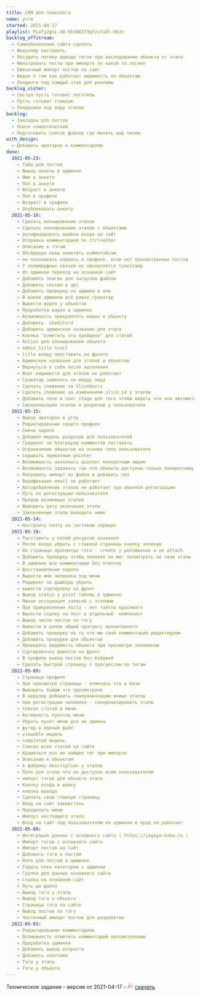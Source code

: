 ```yaml
---
title: CRM для психолога
name: ycrm
started: 2021-04-17
playlist: PLofy2gnL-X8-6k5WOJT3qfzv7vDl-U0Jn
backlog_offstream:
  - Самообновление сайта сделать
  - Шедуллер настроить
  - Обсудить логику вывода тегов при наследовании объекта от этапа
  - Фильтровать посты при импорте по какой то логике
  - Еженочный импорт постов на сайт
  - Видео о том как работает видимость по объектам
  - Лэндинги под каждый этап для рекламы
backlog_sister:
  - Сестра пусть готовит логотипы
  - Пусть готовит главную
  - Лэндосики под пару этапов
backlog:
  - Закладки для постов
  - Поиск семантический
  - Подготовить список файлов где менять вид писем
with_design:
  - Добавить аватарки к комментариям
done:
  2021-05-23:
    - Табы для постов
    - Вывод анкеты в админке
    - Имя в анкете
    - Пол в анкете
    - Возраст в анкете
    - Пол в профиле
    - Возраст в профиле
    - Опубликовать анкету
  2021-05-16:
    - Сделать клонирование этапов
    - Сделать клонирование этапов с объектами
    - русифицировать ошибки входа на сайт
    - Отправка комментариев по ctrl+enter
    - Описание к тэгам
    - Обсёрверы новы пометить нэймспэйсом
    - не показывать надпись в профиле, если нет просмотренных постов
    - У полиморфных связей не обновляется timestamp
    - Из админки переход на основной сайт
    - Добавить плагин для загрузки файлов
    - Добавить сессии в api
    - Добавить проверку на админа в апи
    - В шапке админки всё равно граватар
    - Вывести видео у объектов
    - Проработка видео в админке
    - Возможность прикреплять видео к объекту
    - Добавить  ckeditor4
    - Добавить админское название для этапа
    - Кнопка "отметить что пройдено" для статей
    - Action для клонирования объекта
    - admin_title trait
    - title всюду проставить на фронте
    - Админское название для этапов и объектов
    - Вернуться в себя после выселения
    - Флаг видимости для этапов не работает
    - Граватар заменить на морду лица
    - Сделать слежение за SliceUsers
    - Сделать слежение за изменением slice_id у этапов
    - Добавить поле в user_stage для того чтобы видеть что оно автоматом создано
    - Синхронизация этапов и разрезов у пользователя
  2021-05-15:
    - Вывод аватарки в углу
    - Редактирование своего профиля
    - Смена пароля
    - Добавил модель разрезов для пользователей
    - Градиент на бэкграунд комментов поставить
    - Ограничение объектов на основе типа пользователя
    - Скрывать приватные pointer
    - Возможность назначать pointer конкретным людям
    - Возможность задавать так что объекты доступны только конкретному пользователю
    - Поправить импорт из файла и добавить пол
    - Верификация email не работает
    - Автодобавление этапов не работает при обычной регистрации
    - Путь по регистрации пользователя
    - Превью возможных этапов
    - Выводить дату окончания этапа
    - Законченные этапы выводить ниже
  2021-05-14:
    - Настроить почту на тестовом сервере
  2021-05-10:
    - Расставить у полей ресурсов названия
    - После входа убрать с главной страницы кнопку зелёную
    - На странице просмотра тэга - create у релэйшенов а не attach
    - Добавить проверку чтобы человек не мог посмотреть не свои этапы
    - В админке все комментарии без ответов
    - Восстановление пароля
    - Вывести имя человека под меню
    - Редирект на дашборд убрать
    - вывести сортировку на фронт
    - Вывод status у pivot таблиц в админке
    - Явная ассоциация записей с этапами
    - При прикреплении поста - нет тайтла красивого
    - Вынести ссылку на пост в отдельный  компонент
    - Вывод числа постов по тэгу
    - Вывести в шапке общий прогресс прочитанного
    - Добавить проверку на то что мы свой комментарий редактируем
    - Добавить проверки для объектов
    - Проверять видимость объекта при просмотре человеком
    - Сортировочку вывести на фронт
    - В профиле вывод постов без бэйджей
    - Сделать быстрой страницу с прогрессом по тегам
  2021-05-09:
    - Страница профиля
    - При просмотре страницы - отмечать это в базе
    - Выводить бэйдж что просмотрено
    - В шедулер добавить синхронизхацию инишл этапов
    - при регистрации человека - синхронизировать этапы
    - Список статей в меню
    - Активность пунктов меню
    - Убрать пункт меню для не админа
    - футер в единый файл
    - viewable модель
    - completed модель
    - Список всех статей на сайте
    - Крашиться есл не найден тег при импорте
    - Описание к объектам
    - в фабрику description у этапов
    - Поле для этапа что он доступен всем пользователям
    - импорт тэгов для объекта этапа
    - Кнопку входа в шапку
    - кнопка выхода
    - Сделать свою главную страницу
    - Вход на сайт заверстать
    - Переделать меню
    - Импорт настоящего этапа
    - Вход на сайт под пользователем из админки в прод не работает
  2021-05-08:
    - Интеграция данных с основного сайта ( https://yagaya-baba.ru )
    - Импорт тэгов с основного сайта
    - Импорт постов на сайт
    - Добавить тэги к постам
    - Поля для постов в админке
    - Скрыть пока категории с админки
    - Группа для данных основного сайта
    - Ссылка на основной сайт
    - Путь до файла
    - Вывод тэга у этапа
    - Вывод тэга у объекта
    - Страница тэга на сайте
    - Вывод постов по тэгу
    - Частичный импорт постов для разработки
  2021-05-03:
    - Редактирование комментариев
    - Возможность отметить комментарий просмотренным
    - Проработка админки
    - Добавить вывод возроста
    - Добавить username
    - Тэги у этапа
    - Тэги у объекта
---
```

Техническое задание - версия от 2021-04-17 - <img src="/images/ico/page_white_acrobat.png"> <a href="/files/ycrm-tz-2021-04-17.pdf" target='_blank'>скачать</a><br>
